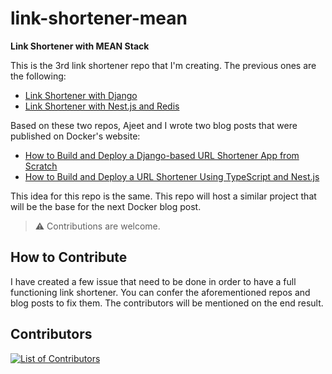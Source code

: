 # link-shortener-mean
**Link Shortener with MEAN Stack**

This is the 3rd link shortener repo that I'm creating. The previous ones are the following:

- [Link Shortener with Django](https://github.com/aerabi/link-shortener)
- [Link Shortener with Nest.js and Redis](https://github.com/aerabi/link-shortener-js)

Based on these two repos, Ajeet and I wrote two blog posts that were published on Docker's website:

- [How to Build and Deploy a Django-based URL Shortener App from Scratch](https://www.docker.com/blog/how-to-build-and-deploy-a-django-based-url-shortener-app-from-scratch/)
- [How to Build and Deploy a URL Shortener Using TypeScript and Nest.js](https://www.docker.com/blog/how-to-build-and-deploy-a-url-shortener-using-typescript-and-nest-js/)

This idea for this repo is the same. This repo will host a similar project that will be the base for the next Docker blog post.

> :warning: Contributions are welcome.

## How to Contribute

I have created a few issue that need to be done in order to have a full functioning link shortener. You can confer the aforementioned repos and blog posts to fix them. The contributors will be mentioned on the end result.

## Contributors

[![List of Contributors](https://contrib.rocks/image?repo=aerabi/link-shortener-mean)](https://github.com/aerabi/link-shortener-mean/graphs/contributors)
